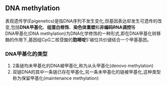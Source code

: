 ## DNA methylation
表观遗传学(Epigenetics)是指DNA序列不发生变化,但基因表达却发生可遗传的改变,包括**DNA甲基化**、**组蛋白修饰**、**染色体重塑**和**非编码RNA调控**等    
DNA甲基化(DNA methylation)为DNA化学修饰的一种形式,即在DNA甲基化转移酶的作用下,基因组CpG二核苷酸的**胞嘧啶**5'碳位共价键结合一个甲基基团。
### DNA甲基化的类型    
  1. 2条链均未甲基化的DNA被甲基化,称为从头甲基化(denovo methylation)
  2. 双链DNA的其中一条链已存在甲基化,另一条未甲基化的链被甲基化,这种类型称为保留甲基化(maintenance methylation)

